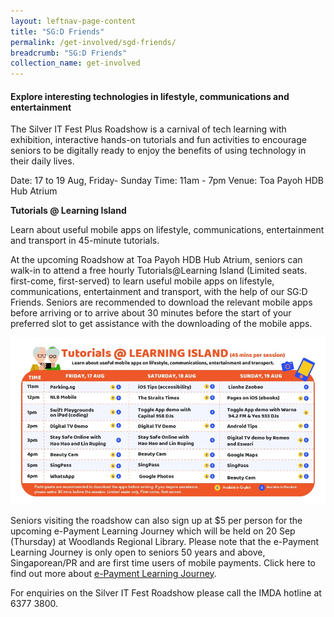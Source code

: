 ```yaml
---
layout: leftnav-page-content
title: "SG:D Friends"
permalink: /get-involved/sgd-friends/
breadcrumb: "SG:D Friends"
collection_name: get-involved
---
```


#### Explore interesting technologies in lifestyle, communications and entertainment

The Silver IT Fest Plus Roadshow is a carnival of tech learning with exhibition, interactive hands-on tutorials and fun activities to encourage seniors to be digitally ready to enjoy the benefits of using technology in their daily lives.

Date:	17 to 19 Aug, Friday- Sunday
Time:	11am - 7pm
Venue:	Toa Payoh HDB Hub Atrium

**Tutorials @ Learning Island**

Learn about useful mobile apps on lifestyle, communications, entertainment and transport in 45-minute tutorials.

At the upcoming Roadshow at Toa Payoh HDB Hub Atrium, seniors can walk-in to attend a free hourly Tutorials@Learning Island (Limited seats. first-come, first-served) to learn useful mobile apps on lifestyle, communications, entertainment and transport, with the help of our SG:D Friends. Seniors are recommended to download the relevant mobile apps before arriving or to arrive about 30 minutes before the start of your preferred slot to get assistance with the downloading of the mobile apps.

![Learning Island agenda](/images/learningislandfinal.jpg)

Seniors visiting the roadshow can also sign up at $5 per person for the upcoming e-Payment Learning Journey which will be held on 20 Sep (Thursday) at Woodlands Regional Library. Please note that the e-Payment Learning Journey is only open to seniors 50 years and above, Singaporean/PR and are first time users of mobile payments. Click here to find out more about [e-Payment Learning Journey](http://github.com).

For enquiries on the Silver IT Fest Roadshow please call the IMDA hotline at 6377 3800.
